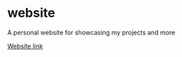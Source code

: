 # website
A personal website for showcasing my projects and more

[Website link](https://jackrschumacher.github.io/website/)
